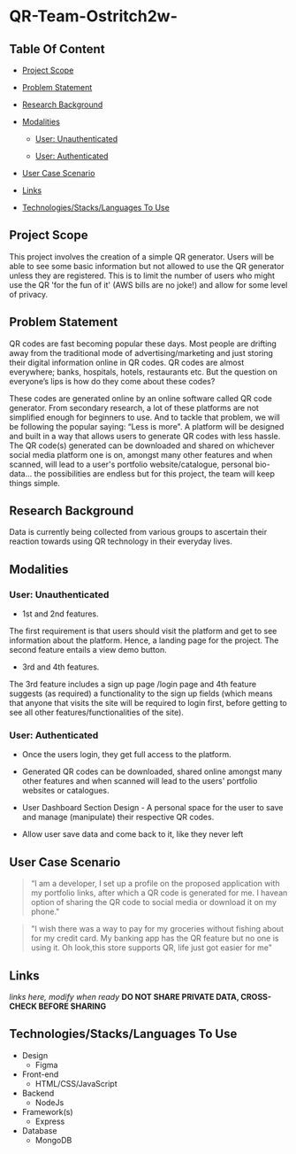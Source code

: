 # QR-Team-Ostritch2w-

## Table Of Content

- [Project Scope](#scope)

- [Problem Statement](#problem)

- [Research Background](#research)

- [Modalities](#modals)

  - [User: Unauthenticated](#unauthorized)

  - [User: Authenticated](#authorized)

- [User Case Scenario](#scenarios)

- [Links](#links)

- [Technologies/Stacks/Languages To Use](#langs)

<a id="scope"></a>

## Project Scope

This project involves the creation of a simple QR generator. Users
will be able to see some basic information but not allowed to use the
QR generator unless they are registered. This is to limit the number
of users who might use the QR 'for the fun of it' (AWS bills are no joke!) and allow for some
level of privacy.

<a id="problem"></a>

## Problem Statement

QR codes are fast becoming popular these days. Most people are
drifting away from the traditional mode of advertising/marketing and
just storing their digital information online in QR codes. QR codes
are almost everywhere; banks, hospitals, hotels, restaurants etc. But the question on everyone’s lips is how do they come about these codes?

These codes are generated online by an online software called QR code
generator. From secondary research, a lot of these platforms are not
simplified enough for beginners to use. And to tackle that problem, we
will be following the popular saying: “Less is more". A platform will
be designed and built in a way that allows users to generate QR codes
with less hassle. The QR code(s) generated can be downloaded and
shared on whichever social media platform one is on, amongst many
other features and when scanned, will lead to a user's portfolio
website/catalogue, personal bio-data... the possibilities are endless
but for this project, the team will keep things simple.

<a id="research"></a>

## Research Background
Data is currently being collected from various groups to ascertain their reaction towards using QR technology in their everyday lives.

<a id="modals"></a>

## Modalities

<a id="unauthorized"></a>

### User: Unauthenticated

- 1st and 2nd features.

The first requirement is that users should visit the platform and get to see information about the platform. Hence, a landing page for the project. The second feature entails a view demo button.

- 3rd and 4th features.

The 3rd feature includes a sign up page /login page and 4th feature suggests (as required) a functionality to the sign up fields (which means that anyone that visits the site will be required to login first, before getting to see all other features/functionalities of the site).

<a id="authorized"></a>

### User: Authenticated

- Once the users login, they get full access to the platform.

- Generated QR codes can be downloaded, shared online amongst many other features and when scanned will lead to the users' portfolio websites or catalogues.

- User Dashboard Section Design - A personal space for the user to save and manage (manipulate) their respective QR codes.

- Allow user save data and come back to it, like they never left

<a id="scenarios"></a>

## User Case Scenario

> “I am a developer, I set up a profile on the proposed application with
>my portfolio links, after which a QR code is generated for me. I
>havean option of sharing the QR code to social media or download it
>on my phone."

> "I wish there was a way to pay for my groceries without fishing
> about for my credit card. My banking app has the QR feature but no
> one is using it. Oh look,this store supports QR, life just got
> easier for me"

<a id="links"></a>

## Links

*links here, modify when ready*
**DO NOT SHARE PRIVATE DATA, CROSS-CHECK BEFORE SHARING**

<a id="langs"></a>

## Technologies/Stacks/Languages To Use
- Design
  - Figma
- Front-end
  - HTML/CSS/JavaScript
- Backend
  - NodeJs
- Framework(s)
  - Express
- Database
  - MongoDB
